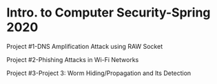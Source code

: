 # Intro. to Computer Security-Spring 2020
Project #1-DNS Amplification Attack using RAW Socket

Project #2-Phishing Attacks in Wi-Fi Networks

Project #3-Project 3: Worm Hiding/Propagation and Its Detection
